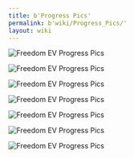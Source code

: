 ```yaml
---
title: b'Progress Pics'
permalink: b'wiki/Progress_Pics/'
layout: wiki
---
```


![Freedom EV Progress
Pics](Freedom_EV_-1.jpg "Freedom EV Progress Pics")

![Freedom EV Progress
Pics](Freedom_EV_-_2.jpg "Freedom EV Progress Pics")

![Freedom EV Progress
Pics](Freedom_EV_-_3.jpg "Freedom EV Progress Pics")

![Freedom EV Progress
Pics](Freedom_EV_-_4.jpg "Freedom EV Progress Pics")

![Freedom EV Progress
Pics](Freedom_EV_-_5.jpg "Freedom EV Progress Pics")

![Freedom EV Progress
Pics](Freedom_EV_-_6.jpg "Freedom EV Progress Pics")

![Freedom EV Progress
Pics](Freedom_EV_-_7.jpg "Freedom EV Progress Pics")
